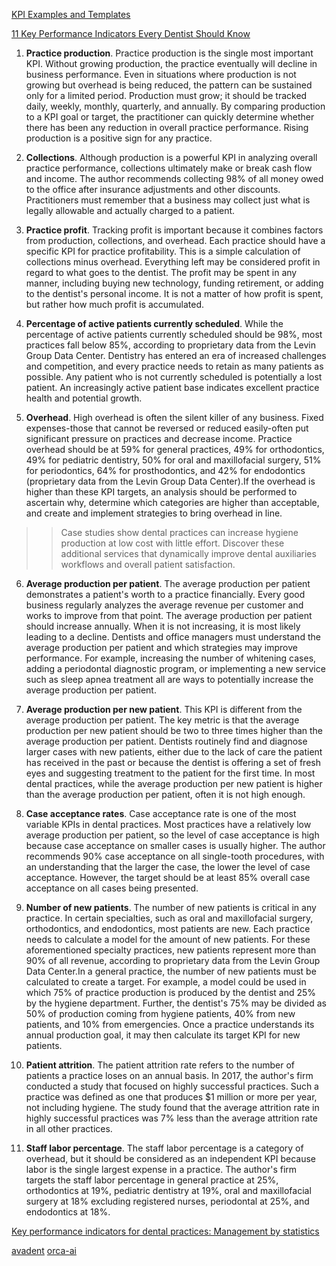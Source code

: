 [KPI Examples and Templates](https://www.klipfolio.com/resources/kpi-examples)


[11 Key Performance Indicators Every Dentist Should Know](https://www.aegisdentalnetwork.com/cced/2019/01/11-key-performance-indicators-every-dentist-should-know)

1. **Practice production**. Practice production is the single most important KPI. Without growing production, the practice eventually will decline in business performance. Even in situations where production is not growing but overhead is being reduced, the pattern can be sustained only for a limited period. Production must grow; it should be tracked daily, weekly, monthly, quarterly, and annually. By comparing production to a KPI goal or target, the practitioner can quickly determine whether there has been any reduction in overall practice performance. Rising production is a positive sign for any practice.

2. **Collections**. Although production is a powerful KPI in analyzing overall practice performance, collections ultimately make or break cash flow and income. The author recommends collecting 98% of all money owed to the office after insurance adjustments and other discounts. Practitioners must remember that a business may collect just what is legally allowable and actually charged to a patient.

3. **Practice profit**. Tracking profit is important because it combines factors from production, collections, and overhead. Each practice should have a specific KPI for practice profitability. This is a simple calculation of collections minus overhead. Everything left may be considered profit in regard to what goes to the dentist. The profit may be spent in any manner, including buying new technology, funding retirement, or adding to the dentist's personal income. It is not a matter of how profit is spent, but rather how much profit is accumulated.

4. **Percentage of active patients currently scheduled**. While the percentage of active patients currently scheduled should be 98%, most practices fall below 85%, according to proprietary data from the Levin Group Data Center. Dentistry has entered an era of increased challenges and competition, and every practice needs to retain as many patients as possible. Any patient who is not currently scheduled is potentially a lost patient. An increasingly active patient base indicates excellent practice health and potential growth.

5. **Overhead**. High overhead is often the silent killer of any business. Fixed expenses-those that cannot be reversed or reduced easily-often put significant pressure on practices and decrease income. Practice overhead should be at 59% for general practices, 49% for orthodontics, 49% for pediatric dentistry, 50% for oral and maxillofacial surgery, 51% for periodontics, 64% for prosthodontics, and 42% for endodontics (proprietary data from the Levin Group Data Center).If the overhead is higher than these KPI targets, an analysis should be performed to ascertain why, determine which categories are higher than acceptable, and create and implement strategies to bring overhead in line.

>>Case studies show dental practices can increase hygiene production at low cost with little effort. Discover these additional services that dynamically improve dental auxiliaries workflows and overall patient satisfaction.

6. **Average production per patient**. The average production per patient demonstrates a patient's worth to a practice financially. Every good business regularly analyzes the average revenue per customer and works to improve from that point. The average production per patient should increase annually. When it is not increasing, it is most likely leading to a decline. Dentists and office managers must understand the average production per patient and which strategies may improve performance. For example, increasing the number of whitening cases, adding a periodontal diagnostic program, or implementing a new service such as sleep apnea treatment all are ways to potentially increase the average production per patient.

7. **Average production per new patient**. This KPI is different from the average production per patient. The key metric is that the average production per new patient should be two to three times higher than the average production per patient. Dentists routinely find and diagnose larger cases with new patients, either due to the lack of care the patient has received in the past or because the dentist is offering a set of fresh eyes and suggesting treatment to the patient for the first time. In most dental practices, while the average production per new patient is higher than the average production per patient, often it is not high enough.

8. **Case acceptance rates**. Case acceptance rate is one of the most variable KPIs in dental practices. Most practices have a relatively low average production per patient, so the level of case acceptance is high because case acceptance on smaller cases is usually higher. The author recommends 90% case acceptance on all single-tooth procedures, with an understanding that the larger the case, the lower the level of case acceptance. However, the target should be at least 85% overall case acceptance on all cases being presented.

9. **Number of new patients**. The number of new patients is critical in any practice. In certain specialties, such as oral and maxillofacial surgery, orthodontics, and endodontics, most patients are new. Each practice needs to calculate a model for the amount of new patients. For these aforementioned specialty practices, new patients represent more than 90% of all revenue, according to proprietary data from the Levin Group Data Center.In a general practice, the number of new patients must be calculated to create a target. For example, a model could be used in which 75% of practice production is produced by the dentist and 25% by the hygiene department. Further, the dentist's 75% may be divided as 50% of production coming from hygiene patients, 40% from new patients, and 10% from emergencies. Once a practice understands its annual production goal, it may then calculate its target KPI for new patients.

10. **Patient attrition**. The patient attrition rate refers to the number of patients a practice loses on an annual basis. In 2017, the author's firm conducted a study that focused on highly successful practices. Such a practice was defined as one that produces $1 million or more per year, not including hygiene. The study found that the average attrition rate in highly successful practices was 7% less than the average attrition rate in all other practices.

11. **Staff labor percentage**. The staff labor percentage is a category of overhead, but it should be considered as an independent KPI because labor is the single largest expense in a practice. The author's firm targets the staff labor percentage in general practice at 25%, orthodontics at 19%, pediatric dentistry at 19%, oral and maxillofacial surgery at 18% excluding registered nurses, periodontal at 25%, and endodontics at 18%.


[Key performance indicators for dental practices: Management by statistics](https://www.dentaleconomics.com/practice/article/16386298/key-performance-indicators-for-dental-practices-management-by-statistics)


[avadent](http://education.avadent.com/)
[orca-ai](https://www.orca-ai.com/)
